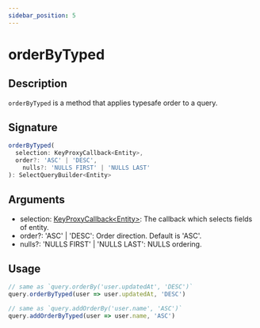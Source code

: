 ```yaml
---
sidebar_position: 5
---
```


# orderByTyped

## Description
`orderByTyped` is a method that applies typesafe order to a query.

## Signature
```typescript
orderByTyped(
  selection: KeyProxyCallback<Entity>,
  order?: 'ASC' | 'DESC',
	nulls?: 'NULLS FIRST' | 'NULLS LAST'
): SelectQueryBuilder<Entity>
```

## Arguments
- selection: [KeyProxyCallback&lt;Entity&gt;](../types/KeyProxyCallback): The callback which selects fields of entity.
- order?: 'ASC' | 'DESC': Order direction. Default is 'ASC'.
- nulls?: 'NULLS FIRST' | 'NULLS LAST': NULLS ordering.

## Usage

```typescript
// same as `query.orderBy('user.updatedAt', 'DESC')`
query.orderByTyped(user => user.updatedAt, 'DESC')
```

```typescript
// same as `query.addOrderBy('user.name', 'ASC')`
query.addOrderByTyped(user => user.name, 'ASC')
```

